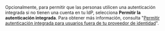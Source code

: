 Opcionalmente, para permitir que las personas utilicen una autenticación integrada si no tienen una cuenta en tu IdP, selecciona **Permitir la autenticación integrada**. Para obtener más información, consulta "[Permitir autenticación integrada para usuarios fuera de tu proveedor de identidad](/admin/identity-and-access-management/authenticating-users-for-your-github-enterprise-server-instance/allowing-built-in-authentication-for-users-outside-your-identity-provider)".
